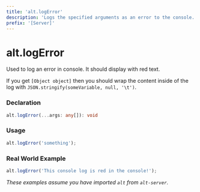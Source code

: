 ```yaml
---
title: 'alt.logError'
description: 'Logs the specified arguments as an error to the console.'
prefix: '[Server]'
---
```


# alt.logError

Used to log an error in console. It should display with red text.

If you get `[Object object]` then you should wrap the content inside of the log with `JSON.stringify(someVariable, null, '\t')`.

### Declaration

```typescript
alt.logError(...args: any[]): void
```

### Usage

```js
alt.logError('something');
```

### Real World Example

```js
alt.logError('This console log is red in the console!');
```

_These examples assume you have imported `alt` from `alt-server`._